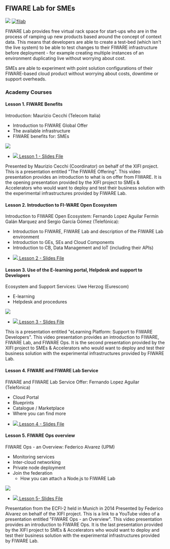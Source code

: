 <h2>FIWARE Lab for SMEs</h2>

<!-- textlint-disable terminology -->

[![](https://nexus.lab.fiware.org/repository/raw/public/badges/chapters/operations.svg)](https://www.fiware.org/)
[![filab](https://img.shields.io/badge/tag-filab-orange.svg?logo=stackoverflow)](http://stackoverflow.com/questions/tagged/filab)

FIWARE Lab provides free virtual rack space for start-ups who are in the process
of ramping up new products based around the concept of context data. This means
that developers are able to create a test-bed (which isn't the live system) to
be able to test changes to their FIWARE infrastructure before deployment - for
example creating multiple instances of an environment duplicating live without
worrying about cost.

SMEs are able to experiment with point solution configurations of their
FIWARE-based cloud product without worrying about costs, downtime or support
overheads.

<h3>Academy Courses</h3>

<h4>Lesson 1. FIWARE Benefits</h4>

Introduction: Maurizio Cecchi (Telecom Italia)

-   Introduction to FIWARE Global Offer
-   The available infrastructure
-   FIWARE benefits for: SMEs

[![](http://img.youtube.com/vi/2fYRujbj_UM/0.jpg)](https://www.youtube.com/watch?v=2fYRujbj_UM "FIWARE Benefits")

-   [![](https://fiware.github.io/academy/img/pdf.png) Lesson 1 - Slides File](https://fiware.github.io/academy/operations/fiware-lab-1.pdf)

Presented by Maurizio Cecchi (Coordinator) on behalf of the XIFI project. This
is a presentation entitled "The FIWARE Offering". This video presentation
provides an introduction to what is on offer from FIWARE. It is the opening
presentation provided by the XIFI project to SMEs & Accelerators who would want
to deploy and test their business solution with the experimental infrastructures
provided by FIWARE Lab.

<h4>Lesson 2. Introduction to FI-WARE Open Ecosystem</h4>

Introduction to FIWARE Open Ecosystem: Fernando Lopez Aguilar Fermín Galán
Marquez and Sergio García Gómez (Telefónica):

-   Introduction to FIWARE, FIWARE Lab and description of the FIWARE Lab
    environment
-   Introduction to GEs, SEs and Cloud Components
-   Introduction to CB, Data Management and IoT (including their APIs)

<span/>

-   [![](https://fiware.github.io/academy/img/pdf.png) Lesson 2 - Slides File](https://fiware.github.io/academy/operations/fiware-lab-2.pdf)

<h4>Lesson 3.  Use of the E-learning portal, Helpdesk and support to Developers</h4>

Ecosystem and Support Services: Uwe Herzog (Eurescom)

-   E-learning
-   Helpdesk and procedures

[![](http://img.youtube.com/vi/HpTsw10ugmk/0.jpg)](https://www.youtube.com/watch?v=HpTsw10ugmk " eLearning Platform")

-   [![](https://fiware.github.io/academy/img/pdf.png) Lesson 3 - Slides File](https://fiware.github.io/academy/operations/fiware-lab-3.pdf)

This is a presentation entitled "eLearning Platform: Support to FIWARE
Developers". This video presentation provides an introduction to FIWARE, FIWARE
Lab, and FIWARE Ops. It is the second presentation provided by the XIFI project
to SMEs & Accelerators who would want to deploy and test their business solution
with the experimental infrastructures provided by FIWARE Lab.

<h4>Lesson 4. FIWARE and FIWARE Lab Service</h4>

FIWARE and FIWARE Lab Service Offer: Fernando Lopez Aguilar (Telefónica)

-   Cloud Portal
-   Blueprints
-   Catalogue / Marketplace
-   Where you can find more

<span/>

-   [![](https://fiware.github.io/academy/img/pdf.png) Lesson 4 - Slides File](https://fiware.github.io/academy/operations/fiware-lab-4.pdf)

<h4>Lesson 5. FIWARE Ops overview</h4>

FIWARE Ops - an Overview: Federico Alvarez (UPM)

-   Monitoring services
-   Inter-cloud networking
-   Private node deployment
-   Join the federation
    -   How you can attach a Node.js to FIWARE Lab

[![](http://img.youtube.com/vi/CS2CcyLZj5M/0.jpg)](https://www.youtube.com/watch?v=CS2CcyLZj5M " Ops Overview")

-   [![](https://fiware.github.io/academy/img/pdf.png) Lesson 5- Slides File](https://fiware.github.io/academy/operations/fiware-lab-5.pdf)

Presentation from the ECFI-2 held in Munich in 2014 Presented by Federico
Alvarez on behalf of the XIFI project. This is a link to a YouTube video of a
presentation entitled "FIWARE Ops - an Overview". This video presentation
provides an introduction to FIWARE Ops. It is the last presentation provided by
the XIFI project to SMEs & Accelerators who would want to deploy and test their
business solution with the experimental infrastructures provided by FIWARE Lab.
